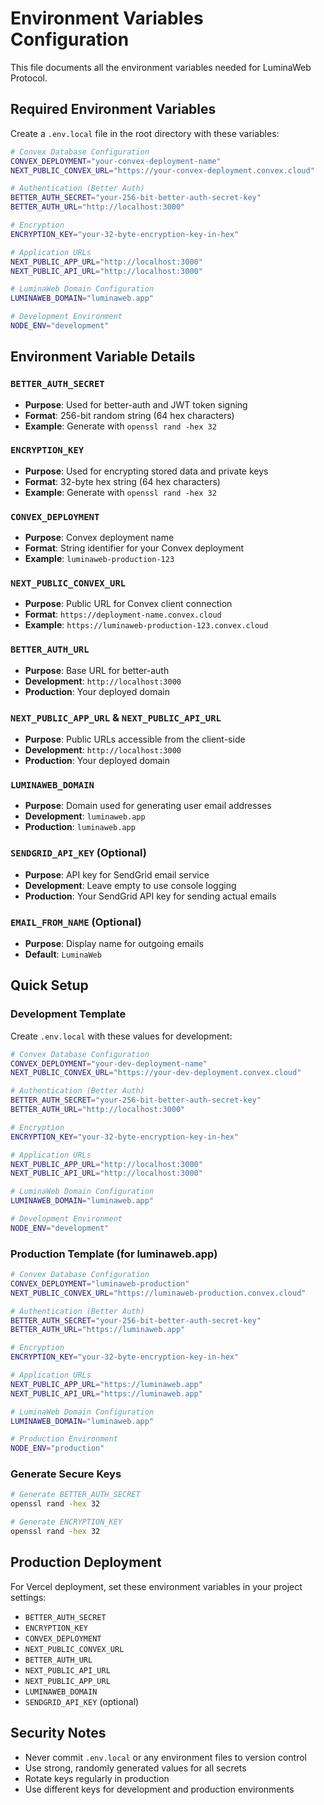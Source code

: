 # Environment Variables Configuration

This file documents all the environment variables needed for LuminaWeb Protocol.

## Required Environment Variables

Create a `.env.local` file in the root directory with these variables:

```bash
# Convex Database Configuration
CONVEX_DEPLOYMENT="your-convex-deployment-name"
NEXT_PUBLIC_CONVEX_URL="https://your-convex-deployment.convex.cloud"

# Authentication (Better Auth)
BETTER_AUTH_SECRET="your-256-bit-better-auth-secret-key"
BETTER_AUTH_URL="http://localhost:3000"

# Encryption
ENCRYPTION_KEY="your-32-byte-encryption-key-in-hex"

# Application URLs
NEXT_PUBLIC_APP_URL="http://localhost:3000"
NEXT_PUBLIC_API_URL="http://localhost:3000"

# LuminaWeb Domain Configuration
LUMINAWEB_DOMAIN="luminaweb.app"

# Development Environment
NODE_ENV="development"
```

## Environment Variable Details

### `BETTER_AUTH_SECRET`
- **Purpose**: Used for better-auth and JWT token signing
- **Format**: 256-bit random string (64 hex characters)
- **Example**: Generate with `openssl rand -hex 32`

### `ENCRYPTION_KEY`
- **Purpose**: Used for encrypting stored data and private keys
- **Format**: 32-byte hex string (64 hex characters)
- **Example**: Generate with `openssl rand -hex 32`

### `CONVEX_DEPLOYMENT`
- **Purpose**: Convex deployment name
- **Format**: String identifier for your Convex deployment
- **Example**: `luminaweb-production-123`

### `NEXT_PUBLIC_CONVEX_URL`
- **Purpose**: Public URL for Convex client connection
- **Format**: `https://deployment-name.convex.cloud`
- **Example**: `https://luminaweb-production-123.convex.cloud`

### `BETTER_AUTH_URL`
- **Purpose**: Base URL for better-auth
- **Development**: `http://localhost:3000`
- **Production**: Your deployed domain

### `NEXT_PUBLIC_APP_URL` & `NEXT_PUBLIC_API_URL`
- **Purpose**: Public URLs accessible from the client-side
- **Development**: `http://localhost:3000`
- **Production**: Your deployed domain

### `LUMINAWEB_DOMAIN`
- **Purpose**: Domain used for generating user email addresses
- **Development**: `luminaweb.app`
- **Production**: `luminaweb.app`

### `SENDGRID_API_KEY` (Optional)
- **Purpose**: API key for SendGrid email service
- **Development**: Leave empty to use console logging
- **Production**: Your SendGrid API key for sending actual emails

### `EMAIL_FROM_NAME` (Optional)
- **Purpose**: Display name for outgoing emails
- **Default**: `LuminaWeb`

## Quick Setup

### Development Template
Create `.env.local` with these values for development:
```bash
# Convex Database Configuration
CONVEX_DEPLOYMENT="your-dev-deployment-name"
NEXT_PUBLIC_CONVEX_URL="https://your-dev-deployment.convex.cloud"

# Authentication (Better Auth)
BETTER_AUTH_SECRET="your-256-bit-better-auth-secret-key"
BETTER_AUTH_URL="http://localhost:3000"

# Encryption
ENCRYPTION_KEY="your-32-byte-encryption-key-in-hex"

# Application URLs
NEXT_PUBLIC_APP_URL="http://localhost:3000"
NEXT_PUBLIC_API_URL="http://localhost:3000"

# LuminaWeb Domain Configuration
LUMINAWEB_DOMAIN="luminaweb.app"

# Development Environment
NODE_ENV="development"
```

### Production Template (for luminaweb.app)
```bash
# Convex Database Configuration
CONVEX_DEPLOYMENT="luminaweb-production"
NEXT_PUBLIC_CONVEX_URL="https://luminaweb-production.convex.cloud"

# Authentication (Better Auth)
BETTER_AUTH_SECRET="your-256-bit-better-auth-secret-key"
BETTER_AUTH_URL="https://luminaweb.app"

# Encryption
ENCRYPTION_KEY="your-32-byte-encryption-key-in-hex"

# Application URLs
NEXT_PUBLIC_APP_URL="https://luminaweb.app"
NEXT_PUBLIC_API_URL="https://luminaweb.app"

# LuminaWeb Domain Configuration
LUMINAWEB_DOMAIN="luminaweb.app"

# Production Environment
NODE_ENV="production"
```

### Generate Secure Keys
```bash
# Generate BETTER_AUTH_SECRET
openssl rand -hex 32

# Generate ENCRYPTION_KEY  
openssl rand -hex 32
```

## Production Deployment

For Vercel deployment, set these environment variables in your project settings:
- `BETTER_AUTH_SECRET`
- `ENCRYPTION_KEY`
- `CONVEX_DEPLOYMENT`
- `NEXT_PUBLIC_CONVEX_URL`
- `BETTER_AUTH_URL`
- `NEXT_PUBLIC_API_URL`
- `NEXT_PUBLIC_APP_URL`
- `LUMINAWEB_DOMAIN`
- `SENDGRID_API_KEY` (optional)

## Security Notes

- Never commit `.env.local` or any environment files to version control
- Use strong, randomly generated values for all secrets
- Rotate keys regularly in production
- Use different keys for development and production environments
